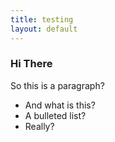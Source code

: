 ```yaml
---
title: testing
layout: default
---
```

### Hi There

So this is a paragraph?
 * And what is this?
 * A bulleted list?
 * Really?
